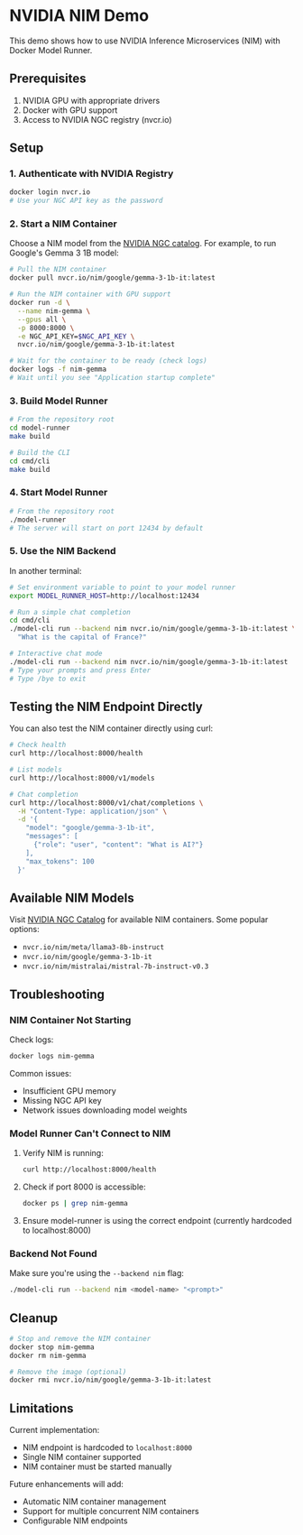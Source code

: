 # NVIDIA NIM Demo

This demo shows how to use NVIDIA Inference Microservices (NIM) with Docker Model Runner.

## Prerequisites

1. NVIDIA GPU with appropriate drivers
2. Docker with GPU support
3. Access to NVIDIA NGC registry (nvcr.io)

## Setup

### 1. Authenticate with NVIDIA Registry

```bash
docker login nvcr.io
# Use your NGC API key as the password
```

### 2. Start a NIM Container

Choose a NIM model from the [NVIDIA NGC catalog](https://catalog.ngc.nvidia.com/containers?filters=&orderBy=weightPopularDESC&query=nim). For example, to run Google's Gemma 3 1B model:

```bash
# Pull the NIM container
docker pull nvcr.io/nim/google/gemma-3-1b-it:latest

# Run the NIM container with GPU support
docker run -d \
  --name nim-gemma \
  --gpus all \
  -p 8000:8000 \
  -e NGC_API_KEY=$NGC_API_KEY \
  nvcr.io/nim/google/gemma-3-1b-it:latest

# Wait for the container to be ready (check logs)
docker logs -f nim-gemma
# Wait until you see "Application startup complete"
```

### 3. Build Model Runner

```bash
# From the repository root
cd model-runner
make build

# Build the CLI
cd cmd/cli
make build
```

### 4. Start Model Runner

```bash
# From the repository root
./model-runner
# The server will start on port 12434 by default
```

### 5. Use the NIM Backend

In another terminal:

```bash
# Set environment variable to point to your model runner
export MODEL_RUNNER_HOST=http://localhost:12434

# Run a simple chat completion
cd cmd/cli
./model-cli run --backend nim nvcr.io/nim/google/gemma-3-1b-it:latest \
  "What is the capital of France?"

# Interactive chat mode
./model-cli run --backend nim nvcr.io/nim/google/gemma-3-1b-it:latest
# Type your prompts and press Enter
# Type /bye to exit
```

## Testing the NIM Endpoint Directly

You can also test the NIM container directly using curl:

```bash
# Check health
curl http://localhost:8000/health

# List models
curl http://localhost:8000/v1/models

# Chat completion
curl http://localhost:8000/v1/chat/completions \
  -H "Content-Type: application/json" \
  -d '{
    "model": "google/gemma-3-1b-it",
    "messages": [
      {"role": "user", "content": "What is AI?"}
    ],
    "max_tokens": 100
  }'
```

## Available NIM Models

Visit [NVIDIA NGC Catalog](https://catalog.ngc.nvidia.com/orgs/nim/teams/meta/containers/llama3-8b-instruct) for available NIM containers. Some popular options:

- `nvcr.io/nim/meta/llama3-8b-instruct`
- `nvcr.io/nim/google/gemma-3-1b-it`
- `nvcr.io/nim/mistralai/mistral-7b-instruct-v0.3`

## Troubleshooting

### NIM Container Not Starting

Check logs:
```bash
docker logs nim-gemma
```

Common issues:
- Insufficient GPU memory
- Missing NGC API key
- Network issues downloading model weights

### Model Runner Can't Connect to NIM

1. Verify NIM is running:
   ```bash
   curl http://localhost:8000/health
   ```

2. Check if port 8000 is accessible:
   ```bash
   docker ps | grep nim-gemma
   ```

3. Ensure model-runner is using the correct endpoint (currently hardcoded to localhost:8000)

### Backend Not Found

Make sure you're using the `--backend nim` flag:
```bash
./model-cli run --backend nim <model-name> "<prompt>"
```

## Cleanup

```bash
# Stop and remove the NIM container
docker stop nim-gemma
docker rm nim-gemma

# Remove the image (optional)
docker rmi nvcr.io/nim/google/gemma-3-1b-it:latest
```

## Limitations

Current implementation:
- NIM endpoint is hardcoded to `localhost:8000`
- Single NIM container supported
- NIM container must be started manually

Future enhancements will add:
- Automatic NIM container management
- Support for multiple concurrent NIM containers
- Configurable NIM endpoints
